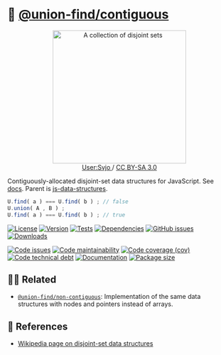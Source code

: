 :rice: [@union-find/contiguous](https://union-find.github.io/contiguous)
==

<p align="center">
<a href="https://commons.wikimedia.org/wiki/File:Disjoint_sets.svg">
<img alt="A collection of disjoint sets" src="https://upload.wikimedia.org/wikipedia/commons/a/a9/Disjoint_sets.svg" width="300">
</a><br/>
<a href="https://commons.wikimedia.org/w/index.php?title=User:Svjo">
User:Svjo
</a>
/
<a href="https://creativecommons.org/licenses/by-sa/3.0">CC BY-SA 3.0</a>
</p>

Contiguously-allocated disjoint-set data structures for JavaScript.
See [docs](https://union-find.github.io/contiguous).
Parent is
[js-data-structures](https://github.com/make-github-pseudonymous-again/js-data-structures).

```js
U.find( a ) === U.find( b ) ; // false
U.union( A , B ) ;
U.find( a ) === U.find( b ) ; // true
```

[![License](https://img.shields.io/github/license/union-find/contiguous.svg)](https://raw.githubusercontent.com/union-find/contiguous/main/LICENSE)
[![Version](https://img.shields.io/npm/v/@union-find/contiguous.svg)](https://www.npmjs.org/package/@union-find/contiguous)
[![Tests](https://img.shields.io/github/workflow/status/union-find/contiguous/ci?event=push&label=tests)](https://github.com/union-find/contiguous/actions/workflows/ci.yml?query=branch:main)
[![Dependencies](https://img.shields.io/librariesio/github/union-find/contiguous.svg)](https://github.com/union-find/contiguous/network/dependencies)
[![GitHub issues](https://img.shields.io/github/issues/union-find/contiguous.svg)](https://github.com/union-find/contiguous/issues)
[![Downloads](https://img.shields.io/npm/dm/@union-find/contiguous.svg)](https://www.npmjs.org/package/@union-find/contiguous)

[![Code issues](https://img.shields.io/codeclimate/issues/union-find/contiguous.svg)](https://codeclimate.com/github/union-find/contiguous/issues)
[![Code maintainability](https://img.shields.io/codeclimate/maintainability/union-find/contiguous.svg)](https://codeclimate.com/github/union-find/contiguous/trends/churn)
[![Code coverage (cov)](https://img.shields.io/codecov/c/gh/union-find/contiguous/main.svg)](https://codecov.io/gh/union-find/contiguous)
[![Code technical debt](https://img.shields.io/codeclimate/tech-debt/union-find/contiguous.svg)](https://codeclimate.com/github/union-find/contiguous/trends/technical_debt)
[![Documentation](https://union-find.github.io/contiguous/badge.svg)](https://union-find.github.io/contiguous/source.html)
[![Package size](https://img.shields.io/bundlephobia/minzip/@union-find/contiguous)](https://bundlephobia.com/result?p=@union-find/contiguous)

## :dancing_women: Related

  - [`@union-find/non-contiguous`](https://github.com/union-find/non-contiguous):
    Implementation of the same data structures with nodes and pointers instead
    of arrays.

## :scroll: References

  - [Wikipedia page on disjoint-set data structures](https://en.wikipedia.org/wiki/Disjoint-set_data_structure)
